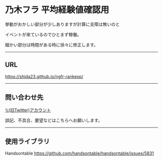 # 乃木フラ 平均経験値確認用

挙動がおかしい部分が少しありますが計算に支障は無いのと

イベントが来ているのでひとまず稼働。

細かい部分は時間がある時に徐々に修正します。

---

## URL
https://shida23.github.io/ngfr-rankexp/

---

## 問い合わせ先
[𝕏(旧Twitter)アカウント](https://twitter.com/shida_23_)

誤記、不具合、要望などはこちらへお願いします。

---

## 使用ライブラリ
Handsontable https://github.com/handsontable/handsontable/issues/5831
